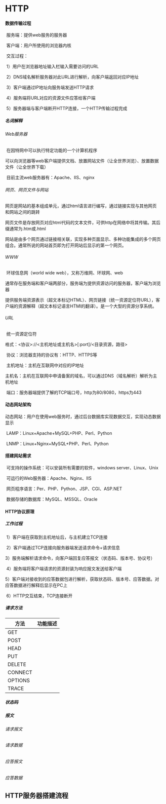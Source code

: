 # HTTP

#### 数据传输过程

​		服务端：提供web服务的服务器

​		客户端：用户所使用的浏览器内核

​		交互过程：

​				1）用户在浏览器地址输入栏输入需要访问的URL

​				2）DNS域名解析服务器对此URL进行解析，向客户端返回对应IP地址

​				3）客户端通过IP地址向服务端发送HTTP请求

​				4）服务端将URL对应的资源文件应答给客户端

​				5）服务器端与客户端断开HTTP连接，一个HTTP传输过程完成

##### 名词解释

###### 		Web服务器

​				在因特网中可以执行特定功能的一个计算机程序

​				可以向浏览器等web客户端提供文档、放置网站文件（让全世界浏览）、放置数据文件（让全世界下载）

​				目前主流web服务器有：Apache、IIS、nginx

###### 		网页、网页文件与网站

​				网页是网站的基本组成单元，通过html语言进行编写，通过链接实现与其他网页和网站之间的跳转

​				网页文件是存放网页对应html代码的文本文件，可供http在网络中将其传输。其后缀通常为.htm或.html

​				网站是由多个网页通过链接相关联，实现多种页面显示、多种功能集成的多个网页组合。通常所说的网站首页即为打开网站后显示的第一个网页。

###### 		WWW

​				环球信息网（world wide web），又称万维网、环球网、web

​				通常存在服务端和客户端两部分，服务端为提供资源访问的服务器，客户端为浏览器

​				提供服务端资源表示（超文本标记HTML）、网页链接（统一资源定位符URL），客户端的资源解释（超文本标记语言HTMl的翻译）。是一个大型的资源分享系统。

###### 		URL

​				统一资源定位符

​				格式：<协议>://<主机地址或主机名>[:port]/<目录资源，路径>

​							协议：浏览器支持的协议有：HTTP、HTTPS等

​							主机地址：主机在互联网中对应的IP地址

​							主机名：主机在互联网中申请备案的域名，可以通过DNS（域名解析）解析为主机地址

​							端口：服务器端提供了解的TCP端口号，http为80/8080，https为443

#### 动态网站架构

​		动态网站：用户在使用web服务时，通过后台数据库实现数据交互，实现动态数据显示

​		LAMP：Linux+Apache+MySQL+PHP、Perl、Python

​		LNMP：Linux+Nginx+MySQL+PHP、Perl、Python

#### 搭建网站需求

​		可支持的操作系统：可以安装所有需要的软件，windows server、Linux、Unix

​		可运行的Web服务器：Apache、Nginx、IIS

​		网页程序语言：Per、PHP、Python、JSP、CGI、ASP.NET

​		数据存储的数据库：MySQL、MSSQL、Oracle

#### HTTP协议原理

##### 		工作过程

​				1）客户端在获取到主机地址后，与主机建立TCP连接

​				2）客户端通过TCP连接向服务器端发送请求命令+请求信息

​				3）服务端解析请求命令，向客户端回复应答报文（状态码、版本号、协议号）

​				4）服务端将客户端请求的资源封装为响应报文发送给客户端

​				5）客户端对接收到的应答数据包进行解析，获取状态码、版本号、应答数据。对应答数据进行解释后显示在PC上

​				6）HTTP交互结束，TCP连接断开

##### 		请求方法				

| 方法    | 功能描述 |
| ------- | -------- |
| GET     |          |
| POST    |          |
| HEAD    |          |
| PUT     |          |
| DELETE  |          |
| CONNECT |          |
| OPTIONS |          |
| TRACE   |          |



##### 		状态码

##### 		报文

###### 				请求报文

###### 				请求数据

###### 				应答报文

###### 				应答数据



## HTTP服务器搭建流程

